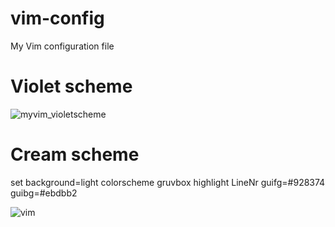 # vim-config

My Vim configuration file

# Violet scheme

![myvim_violetscheme](https://user-images.githubusercontent.com/61228506/104830862-4da64800-58b5-11eb-8b95-e1895142fec4.png)


# Cream scheme

set background=light
colorscheme gruvbox 
highlight LineNr guifg=#928374 guibg=#ebdbb2

![vim](https://user-images.githubusercontent.com/61228506/104834719-daf89500-58d3-11eb-8976-ac64fc8d6c28.png)


